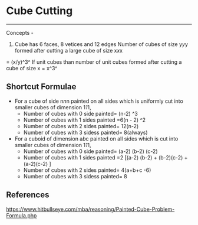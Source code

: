 # Cube Cutting

---

Concepts -

1. Cube has 6 faces, 8 vetices and 12 edges
Number of cubes of size y*y*y formed after cutting a large cube of size x*x*x

= (x/y)^3^
If unit cubes than number of unit cubes formed after cutting a cube of size x = x^3^

## Shortcut Formulae

- For a cube of side n*n*n painted on all sides which is uniformly cut into smaller cubes of dimension 1*1*1,
  - Number of cubes with 0 side painted= (n-2) ^3
  - Number of cubes with 1 sides painted =6(n - 2) ^2
  - Number of cubes with 2 sides painted= 12(n-2)
  - Number of cubes with 3 sidess painted= 8(always)
- For a cuboid of dimension a*b*c painted on all sides which is cut into smaller cubes of dimension 1*1*1,
  - Number of cubes with 0 side painted= (a-2) (b-2) (c-2)
  - Number of cubes with 1 sides painted =2 [(a-2) (b-2) + (b-2)(c-2) + (a-2)(c-2) ]
  - Number of cubes with 2 sides painted= 4(a+b+c -6)
  - Number of cubes with 3 sidess painted= 8

## References

<https://www.hitbullseye.com/mba/reasoning/Painted-Cube-Problem-Formula.php>
